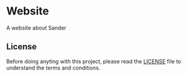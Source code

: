 # Website

A website about Sander

## License

Before doing anyting with this project, please read the [LICENSE](./LICENSE) file to understand the terms and conditions.
